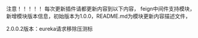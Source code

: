 注意！！！！！
每次更新插件请都更新内容到以下内容，
feign中间件支持模块，
新增模块版本信息，初始版本为1.0.0，README.md为模块更新内容描述文件，

2.0.0.2版本：eureka请求移除压测标